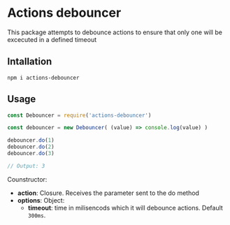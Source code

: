 # Actions debouncer

This package attempts to debounce actions to ensure that only one will be excecuted in a defined timeout


## Intallation

```
npm i actions-debouncer
```

## Usage

```js
const Debouncer = require('actions-debouncer')

const debouncer = new Debouncer( (value) => console.log(value) )

debouncer.do(1)
debouncer.do(2)
debouncer.do(3)

// Output: 3
```

Counstructor:
- **action**: Closure. Receives the parameter sent to the do method
- **options**: Object:
    + **timeout**: time in milisencods which it will debounce actions. Default `300ms`.


